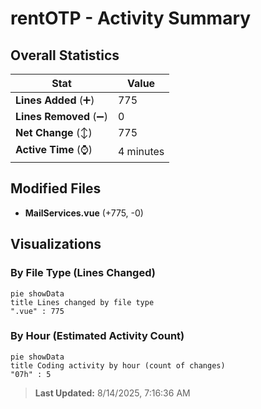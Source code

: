 # rentOTP - Activity Summary 

## Overall Statistics

| Stat                   | Value                                                             |
| ---------------------- | ----------------------------------------------------------------- |
| **Lines Added** (➕)   | 775                                          |
| **Lines Removed** (➖) | 0                                        |
| **Net Change** (↕)    | 775                |
| **Active Time** (⌚)   | 4 minutes |


## Modified Files
- **MailServices.vue** (+775, -0)

## Visualizations

### By File Type (Lines Changed)

```mermaid
pie showData
title Lines changed by file type
".vue" : 775
```

### By Hour (Estimated Activity Count)

```mermaid
pie showData
title Coding activity by hour (count of changes)
"07h" : 5
```


> **Last Updated:** 8/14/2025, 7:16:36 AM